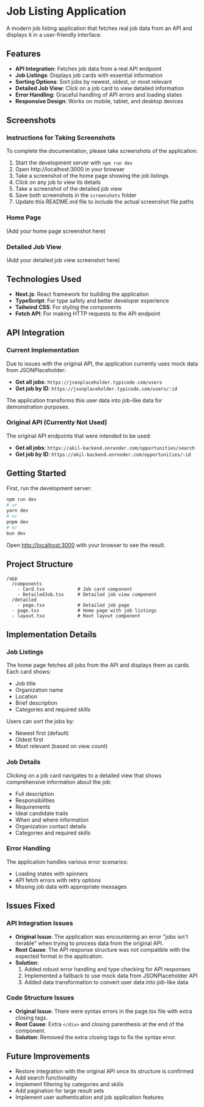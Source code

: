 # Job Listing Application

A modern job listing application that fetches real job data from an API and displays it in a user-friendly interface.

## Features

- **API Integration**: Fetches job data from a real API endpoint
- **Job Listings**: Displays job cards with essential information
- **Sorting Options**: Sort jobs by newest, oldest, or most relevant
- **Detailed Job View**: Click on a job card to view detailed information
- **Error Handling**: Graceful handling of API errors and loading states
- **Responsive Design**: Works on mobile, tablet, and desktop devices

## Screenshots

### Instructions for Taking Screenshots

To complete the documentation, please take screenshots of the application:

1. Start the development server with `npm run dev`
2. Open http://localhost:3000 in your browser
3. Take a screenshot of the home page showing the job listings
4. Click on any job to view its details
5. Take a screenshot of the detailed job view
6. Save both screenshots in the `screenshots` folder
7. Update this README.md file to include the actual screenshot file paths

### Home Page

(Add your home page screenshot here)

### Detailed Job View

(Add your detailed job view screenshot here)

## Technologies Used

- **Next.js**: React framework for building the application
- **TypeScript**: For type safety and better developer experience
- **Tailwind CSS**: For styling the components
- **Fetch API**: For making HTTP requests to the API endpoint

## API Integration

### Current Implementation

Due to issues with the original API, the application currently uses mock data from JSONPlaceholder:

- **Get all jobs**: `https://jsonplaceholder.typicode.com/users`
- **Get job by ID**: `https://jsonplaceholder.typicode.com/users/:id`

The application transforms this user data into job-like data for demonstration purposes.

### Original API (Currently Not Used)

The original API endpoints that were intended to be used:

- **Get all jobs**: `https://akil-backend.onrender.com/opportunities/search`
- **Get job by ID**: `https://akil-backend.onrender.com/opportunities/:id`

## Getting Started

First, run the development server:

```bash
npm run dev
# or
yarn dev
# or
pnpm dev
# or
bun dev
```

Open [http://localhost:3000](http://localhost:3000) with your browser to see the result.

## Project Structure

```
/app
  /components
    - Card.tsx            # Job card component
    - DetailedJob.tsx     # Detailed job view component
  /detailed
    - page.tsx            # Detailed job page
  - page.tsx              # Home page with job listings
  - layout.tsx            # Root layout component
```

## Implementation Details

### Job Listings

The home page fetches all jobs from the API and displays them as cards. Each card shows:

- Job title
- Organization name
- Location
- Brief description
- Categories and required skills

Users can sort the jobs by:
- Newest first (default)
- Oldest first
- Most relevant (based on view count)

### Job Details

Clicking on a job card navigates to a detailed view that shows comprehensive information about the job:

- Full description
- Responsibilities
- Requirements
- Ideal candidate traits
- When and where information
- Organization contact details
- Categories and required skills

### Error Handling

The application handles various error scenarios:

- Loading states with spinners
- API fetch errors with retry options
- Missing job data with appropriate messages

## Issues Fixed

### API Integration Issues

- **Original Issue**: The application was encountering an error "jobs isn't iterable" when trying to process data from the original API.
- **Root Cause**: The API response structure was not compatible with the expected format in the application.
- **Solution**: 
  1. Added robust error handling and type checking for API responses
  2. Implemented a fallback to use mock data from JSONPlaceholder API
  3. Added data transformation to convert user data into job-like data

### Code Structure Issues

- **Original Issue**: There were syntax errors in the page.tsx file with extra closing tags.
- **Root Cause**: Extra `</div>` and closing parenthesis at the end of the component.
- **Solution**: Removed the extra closing tags to fix the syntax error.

## Future Improvements

- Restore integration with the original API once its structure is confirmed
- Add search functionality
- Implement filtering by categories and skills
- Add pagination for large result sets
- Implement user authentication and job application features
